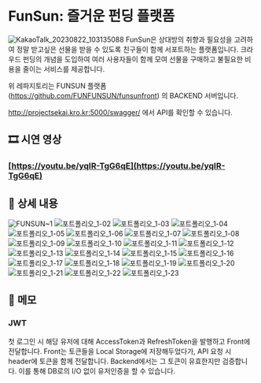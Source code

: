 
# FunSun: 즐거운 펀딩 플랫폼
![KakaoTalk_20230822_103135088](https://github.com/skay138/FUNSUNback/assets/102957619/ccfd29c5-6b32-410c-af4f-aee707bb2351)
FunSun은 상대방의 취향과 필요성을 고려하여 정말 받고싶은 선물을 받을 수 있도록 친구들이 함께 서포트하는 플랫폼입니다. 크라우드 펀딩의 개념을 도입하여 여러 사용자들이 함께 모여 선물을 구매하고 불필요한 비용을 줄이는 서비스를 제공합니다.

위 레파지토리는 FUNSUN 플랫폼(https://github.com/FUNFUNSUN/funsunfront) 의 BACKEND 서버입니다.

http://projectsekai.kro.kr:5000/swagger/ 에서 API를 확인할 수 있습니다.

## 🎞️ 시연 영상

  ### [https://youtu.be/yqIR-TgG6qE](https://youtu.be/yqIR-TgG6qE)


## 📖 상세 내용

![FUNSUN~1](https://github.com/skay138/FUNSUNback/assets/102957619/b18fe75e-3c27-49e1-a633-0ed02fb626e5)
![포트폴리오_1-02](https://github.com/skay138/FUNSUNback/assets/102957619/4b8f1861-ea35-4705-bfeb-df8f21555aea)
![포트폴리오_1-03](https://github.com/skay138/FUNSUNback/assets/102957619/089e534b-8de0-49eb-9976-73dca0ec775a)
![포트폴리오_1-04](https://github.com/skay138/FUNSUNback/assets/102957619/40df13fd-9b01-415c-8145-e75c29a59c18)
![포트폴리오_1-05](https://github.com/skay138/FUNSUNback/assets/102957619/0534e80a-7920-451b-acf3-cb38eeb5d115)
![포트폴리오_1-06](https://github.com/skay138/FUNSUNback/assets/102957619/8cdc0ea4-0bc3-4eff-918c-113f63efa098)
![포트폴리오_1-07](https://github.com/skay138/FUNSUNback/assets/102957619/58e004a8-b323-4399-9a73-8d57e189c8d7)
![포트폴리오_1-08](https://github.com/skay138/FUNSUNback/assets/102957619/238c927b-5567-4c9f-b69d-92fffbcf0b72)
![포트폴리오_1-09](https://github.com/skay138/FUNSUNback/assets/102957619/de36003a-8d0e-4b6c-9619-3a4b541f2d6b)
![포트폴리오_1-10](https://github.com/skay138/FUNSUNback/assets/102957619/b43520a2-5cac-47bf-b070-1cc117de7e73)
![포트폴리오_1-11](https://github.com/skay138/FUNSUNback/assets/102957619/870d9aaa-592e-4477-b802-2ba9f294f662)
![포트폴리오_1-12](https://github.com/skay138/FUNSUNback/assets/102957619/9a37ea03-e5b7-4584-8e71-30b55fe90f94)
![포트폴리오_1-13](https://github.com/skay138/FUNSUNback/assets/102957619/fb107e5d-4a02-4523-a5d8-ca2a218c6211)
![포트폴리오_1-14](https://github.com/skay138/FUNSUNback/assets/102957619/6a5d40cc-8f98-458d-b2f0-883b5cb735c5)
![포트폴리오_1-15](https://github.com/skay138/FUNSUNback/assets/102957619/6cd2817f-5d65-40a6-9470-c7c96068a5f8)
![포트폴리오_1-16](https://github.com/skay138/FUNSUNback/assets/102957619/e665b30e-7a5b-4f77-88b6-324a954a481e)
![포트폴리오_1-17](https://github.com/skay138/FUNSUNback/assets/102957619/e6f68ba0-404a-4e41-b33c-1c5b2c700e5b)
![포트폴리오_1-18](https://github.com/skay138/FUNSUNback/assets/102957619/833bc6e6-f001-4b80-8f2d-855e5bc0120b)
![포트폴리오_1-19](https://github.com/skay138/FUNSUNback/assets/102957619/5eafedfa-582f-4d02-8e92-ade346908eb2)
![포트폴리오_1-20](https://github.com/skay138/FUNSUNback/assets/102957619/7c0553d9-f6f6-4307-aca6-62e801dc3114)
![포트폴리오_1-21](https://github.com/skay138/FUNSUNback/assets/102957619/7af24917-a6da-406d-9747-91adfc8e9c59)
![포트폴리오_1-22](https://github.com/skay138/FUNSUNback/assets/102957619/43657128-40d7-45e7-8959-bb085247ed31)
![포트폴리오_1-23](https://github.com/skay138/FUNSUNback/assets/102957619/b2a1b027-b7c5-4d41-9296-f80e97c8be91)

## 📝 메모

### JWT

첫 로그인 시 해당 유저에 대해 AccessToken과 RefreshToken을 발행하고 Front에 전달합니다. Front는 토큰들을 Local Storage에 저장해두었다가, API 요청 시 header에 토큰을 함께 전달합니다. Backend에서는 그 토큰이 유효한지만 검증합니다. 이를 통해 DB로의 I/O 없이 유저인증을 할 수 있습니다.
